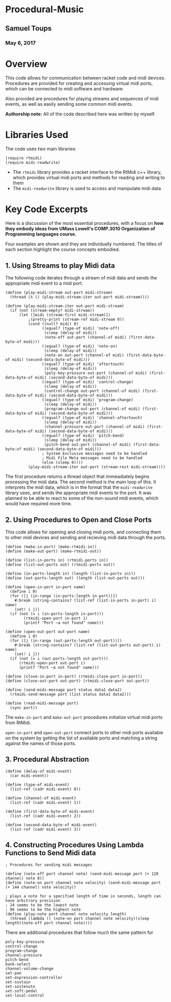 # Procedural-Music

## Samuel Toups
### May 6, 2017

# Overview
This code allows for communication between racket code and midi devices. Procedures are provided for creating and accessing virtual midi ports, which can be connected to midi software and hardware.

Also provided are procedures for playing streams and sequences of midi events, as well as easily sending some common midi events.

**Authorship note:** All of the code described here was written by myself.

# Libraries Used
The code uses two main libraries:

```
(require rtmidi)
(require midi-readwrite)
```

* The ```rtmidi``` library provides a racket interface to the RtMidi c++ library, which provides virtual midi ports and methods for reading and writing to them
* The ```midi-readwrite``` library is used to access and manipulate midi data

# Key Code Excerpts

Here is a discussion of the most essential procedures, with a focus on **how they embody ideas from 
UMass Lowell's COMP.3010 Organization of Programming languages course.** 

Four examples are shown and they are individually numbered. The titles of each section highlight the course concepts embodied.

## 1. Using Streams to play Midi data

The following code iterates through a stream of midi data and sends the appropriate midi event to a midi port.

```
(define (play-midi-stream out-port midi-stream)
  (thread (λ () (play-midi-stream-iter out-port midi-stream))))

(define (play-midi-stream-iter out-port midi-stream)
  (if (not (stream-empty? midi-stream))
      (let ([midi (stream-first midi-stream)])
          ;(pretty-print (stream-ref midi-stream 0))
          (cond ((null? midi) 0)
                ((equal? (type-of midi) 'note-off)
                 (sleep (delay-of midi))
                 (note-off out-port (channel-of midi) (first-data-byte-of midi)))
                ((equal? (type-of midi) 'note-on)
                 (sleep (delay-of midi))
                 (note-on out-port (channel-of midi) (first-data-byte-of midi) (second-data-byte-of midi)))
                ((equal? (type-of midi) 'aftertouch)
                 (sleep (delay-of midi))
                 (poly-key-pressure out-port (channel-of midi) (first-data-byte-of midi) (second-data-byte-of midi)))
                ((equal? (type-of midi) 'control-change)
                 (sleep (delay-of midi))
                 (control-change out-port (channel-of midi) (first-data-byte-of midi) (second-data-byte-of midi)))
                ((equal? (type-of midi) 'program-change)
                 (sleep (delay-of midi))
                 (program-change out-port (channel-of midi) (first-data-byte-of midi) (second-data-byte-of midi)))
                ((equal? (type-of midi) 'channel-aftertouch)
                 (sleep (delay-of midi))
                 (channel-pressure out-port (channel-of midi) (first-data-byte-of midi) (second-data-byte-of midi)))
                ((equal? (type-of midi) 'pitch-bend)
                 (sleep (delay-of midi))
                 (pitch-bend out-port (channel-of midi) (first-data-byte-of midi) (second-data-byte-of midi)))
                ; System Exclusive messages need to be handled
                ; Midi File Meta messages need to be handled
                (else (sleep 0))))
          (play-midi-stream-iter out-port (stream-rest midi-stream))))
 ```
 
The first procedure returns a thread object that immeadiately begins processing the midi data. The second method is the main loop of this. It interprets the midi data, which is in the format that the ```midi-readwrite``` library uses, and sends the appropriate midi events to the port. It was planned to be able to react to some of the non-sound midi events, which would have required more time.

## 2. Using Procedures to Open and Close Ports

This code allows for opening and closing midi ports, and connecting them to other midi devices and sending and recieving midi data through the ports.

```
(define (make-in-port) (make-rtmidi-in))
(define (make-out-port) (make-rtmidi-out))

(define (list-in-ports in) (rtmidi-ports in))
(define (list-out-ports out) (rtmidi-ports out))

(define (in-ports-length in) (length (list-in-ports in)))
(define (out-ports-length out) (length (list-out-ports out)))

(define (open-in-port in-port name)
  (define i 0)
  (for ([j (in-range (in-ports-length in-port))])
    #:break (string-contains? (list-ref (list-in-ports in-port) i) name)
    (set! i j))
  (if (not (= i (in-ports-length in-port)))
        (rtmidi-open-port in-port i)
        (printf "Port ~a not found" name)))

(define (open-out-port out-port name)
  (define i 0)
  (for ([j (in-range (out-ports-length out-port))])
    #:break (string-contains? (list-ref (list-out-ports out-port) i) name)
    (set! i j))
  (if (not (= i (out-ports-length out-port)))
      (rtmidi-open-port out-port i)
      (printf "Port ~a not found" name)))

(define (close-in-port in-port) (rtmidi-close-port in-port))
(define (close-out-port out-port) (rtmidi-close-port out-port))

(define (send-midi-message port status data1 data2)
  (rtmidi-send-message port (list status data1 data2)))

(define (read-midi-message port)
  (sync port))
```

The ```make-in-port``` and ```make-out-port``` procedures initialize virtual midi ports from RtMidi.

```open-in-port``` and ```open-out-port``` connect ports to other midi ports available on the system by getting the list of available ports and matching a string against the names of those ports.

## 3. Procedural Abstraction

```
(define (delay-of midi-event)
  (car midi-event))

(define (type-of midi-event)
  (list-ref (cadr midi-event) 0))

(define (channel-of midi-event)
  (list-ref (cadr midi-event) 1))

(define (first-data-byte-of midi-event)
  (list-ref (cadr midi-event) 2))

(define (second-data-byte-of midi-event)
  (list-ref (cadr midi-event) 3))
```

## 4. Constructing Procedures Using Lambda Functions to Send Midi data

```
; Procedures for sending midi messages

(define (note-off port channel note) (send-midi-message port (+ 128 channel) note 0))
(define (note-on port channel note velocity) (send-midi-message port (+ 144 channel) note velocity))

; plays a note for a specified length of time in seconds, length can have arbitrary precision
; 24 seems to be the lowest note
; 96 seems to be the highest note
(define (play-note port channel note velocity length)
  (thread (lambda () (note-on port channel note velocity)(sleep length)(note-off port channel note))))

```
There are additional procedures that follow much the same pattern for

```
poly-key-pressure
control-change
program-change
channel-pressure
pitch-bend
bank-select
channel-volume-change
set-pan
set-expression-controller
set-sustain
set-sostenuto
set-soft-pedal
set-local-control
```


